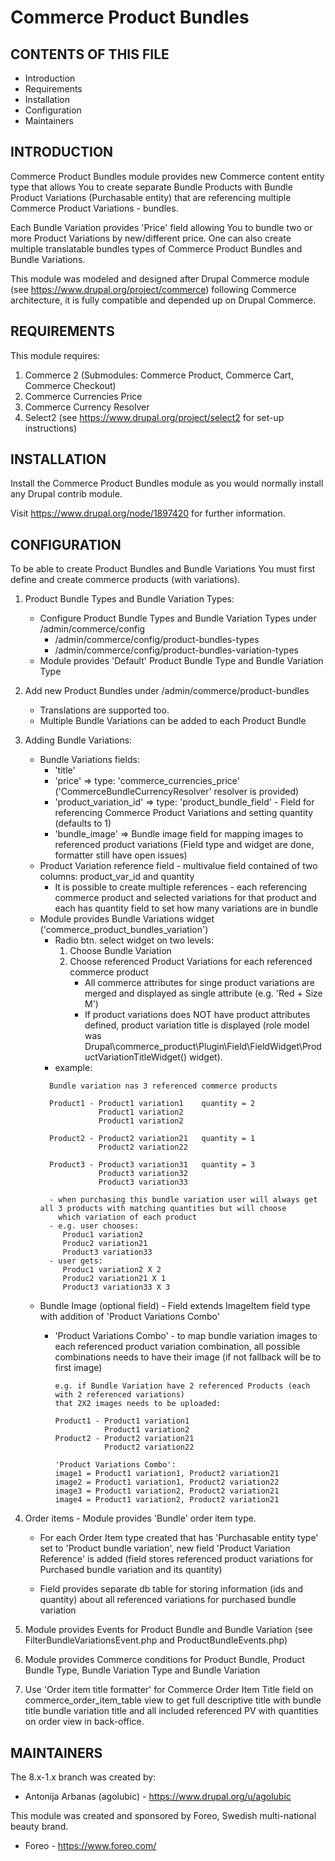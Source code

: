 # Commerce Product Bundles

CONTENTS OF THIS FILE
---------------------

* Introduction
* Requirements
* Installation
* Configuration
* Maintainers


INTRODUCTION
------------

Commerce Product Bundles module provides new Commerce content entity type that allows You to create separate Bundle Products
with Bundle Product Variations (Purchasable entity) that are referencing multiple Commerce Product Variations - bundles.

Each Bundle Variation provides 'Price' field allowing You to bundle two or more Product Variations by new/different price.
One can also create multiple translatable bundles types of Commerce Product Bundles and Bundle Variations.

This module was modeled and designed after Drupal Commerce module (see https://www.drupal.org/project/commerce) following Commerce
architecture, it is fully compatible and depended up on Drupal Commerce.

REQUIREMENTS
------------

This module requires:
1. Commerce 2 (Submodules: Commerce Product, Commerce Cart, Commerce Checkout)
2. Commerce Currencies Price
3. Commerce Currency Resolver
4. Select2 (see https://www.drupal.org/project/select2 for set-up instructions)

INSTALLATION
------------

Install the Commerce Product Bundles module as you would normally install
any Drupal contrib module.

Visit https://www.drupal.org/node/1897420 for further information.


CONFIGURATION
--------------

To be able to create Product Bundles and Bundle Variations You must first define and create commerce products (with variations).

1. Product Bundle Types and Bundle Variation Types:
   - Configure Product Bundle Types and Bundle Variation Types under /admin/commerce/config
     * /admin/commerce/config/product-bundles-types
     * /admin/commerce/config/product-bundles-variation-types
   - Module provides 'Default' Product Bundle Type and Bundle Variation Type

2. Add new Product Bundles under /admin/commerce/product-bundles
   - Translations are supported too.
   - Multiple Bundle Variations can be added to each Product Bundle

3. Adding Bundle Variations:
   - Bundle Variations fields:
     * 'title'
     * 'price' => type: 'commerce_currencies_price' ('CommerceBundleCurrencyResolver' resolver is provided)
     * 'product_variation_id' => type: 'product_bundle_field' - Field for referencing Commerce Product Variations and setting
        quantity (defaults to 1)
     * 'bundle_image' => Bundle image field for mapping images to referenced product variations (Field type and widget
        are done, formatter still have open issues)
   - Product Variation reference field - multivalue field contained of two columns: product_var_id and quantity
       - It is possible to create multiple references - each referencing commerce product and selected variations for that
         product and each has quantity field to set how many variations are in bundle
   - Module provides Bundle Variations widget ('commerce_product_bundles_variation')
     * Radio btn. select widget on two levels:
        1. Choose Bundle Variation
        2. Choose referenced Product Variations for each referenced commerce product
           - All commerce attributes for singe product variations are merged and displayed as single attribute (e.g. 'Red + Size M')
           - If product variations does NOT have product attributes defined, product variation title is displayed (role model was
            Drupal\commerce_product\Plugin\Field\FieldWidget\ProductVariationTitleWidget() widget).
     * example:
     ```
       Bundle variation nas 3 referenced commerce products

       Product1 - Product1 variation1    quantity = 2
                  Product1 variation2
                  Product1 variation2

       Product2 - Product2 variation21   quantity = 1
                  Product2 variation22

       Product3 - Product3 variation31   quantity = 3
                  Product3 variation32
                  Product3 variation33

       - when purchasing this bundle variation user will always get all 3 products with matching quantities but will choose
         which variation of each product
       - e.g. user chooses:
          Produc1 variation2
          Produc2 variation21
          Product3 variation33
       - user gets:
          Produc1 variation2 X 2
          Produc2 variation21 X 1
          Product3 variation33 X 3
     ```
   - Bundle Image (optional field) - Field extends ImageItem field type with addition of 'Product Variations Combo'
     - 'Product Variations Combo' - to map bundle variation images to each referenced product variation combination, all possible
       combinations needs to have their image (if not fallback will be to first image)

         ```
       e.g. if Bundle Variation have 2 referenced Products (each with 2 referenced variations)
       that 2X2 images needs to be uploaded:

         Product1 - Product1 variation1
                    Product1 variation2
         Product2 - Product2 variation21
                    Product2 variation22

       'Product Variations Combo':
        image1 = Product1 variation1, Product2 variation21
        image2 = Product1 variation1, Product2 variation22
        image3 = Product1 variation2, Product2 variation21
        image4 = Product1 variation2, Product2 variation21
       ```

4. Order items - Module provides 'Bundle' order item type.
   - For each Order Item type created that has 'Purchasable entity type' set to 'Product bundle variation', new field
   'Product Variation Reference' is added (field stores referenced product variations for Purchased bundle variation and its
     quantity)

   - Field provides separate db table for storing information (ids and quantity) about all referenced variations for purchased bundle variation
5. Module provides Events for Product Bundle and Bundle Variation (see FilterBundleVariationsEvent.php and
   ProductBundleEvents.php)

6. Module provides Commerce conditions for Product Bundle, Product Bundle Type, Bundle Variation Type and Bundle Variation

7. Use 'Order item title formatter' for Commerce Order Item Title field on commerce_order_item_table view to get full descriptive 
    title with bundle title bundle variation title and all included referenced PV with quantities on order view in back-office.

MAINTAINERS
-----------

The 8.x-1.x branch was created by:

 * Antonija Arbanas (agolubic) - https://www.drupal.org/u/agolubic

This module was created and sponsored by Foreo,
Swedish multi-national beauty brand.

 * Foreo - https://www.foreo.com/
